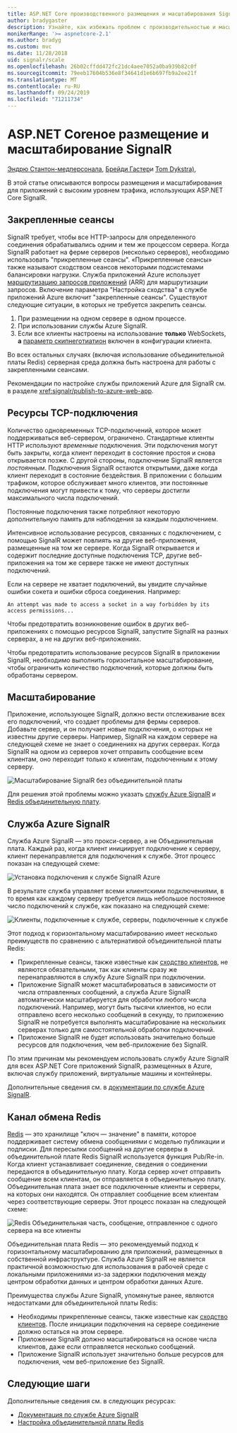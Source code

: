```yaml
---
title: ASP.NET Core производственного размещения и масштабирования SignalR
author: bradygaster
description: Узнайте, как избежать проблем с производительностью и масштабированием в приложениях, использующих ASP.NET Core SignalR.
monikerRange: '>= aspnetcore-2.1'
ms.author: bradyg
ms.custom: mvc
ms.date: 11/28/2018
uid: signalr/scale
ms.openlocfilehash: 26b02cffdd472fc21dc4aee7052a0ba939b82c0f
ms.sourcegitcommit: 79eeb17604b536e8f34641d1e6b697fb9a2ee21f
ms.translationtype: MT
ms.contentlocale: ru-RU
ms.lasthandoff: 09/24/2019
ms.locfileid: "71211734"
---
```

# <a name="aspnet-core-signalr-hosting-and-scaling"></a>ASP.NET Coreное размещение и масштабирование SignalR

[Эндрю Стантон-медперсонала](https://twitter.com/anurse), [Брейди Гастер](https://twitter.com/bradygaster)и [Tom Dykstra)](https://github.com/tdykstra),

В этой статье описываются вопросы размещения и масштабирования для приложений с высоким уровнем трафика, использующих ASP.NET Core SignalR.

## <a name="sticky-sessions"></a>Закрепленные сеансы

SignalR требует, чтобы все HTTP-запросы для определенного соединения обрабатывались одним и тем же процессом сервера. Когда SignalR работает на ферме серверов (несколько серверов), необходимо использовать "прикрепленные сеансы". «Прикрепленные сеансы» также называют сходством сеансов некоторыми подсистемами балансировки нагрузки. Служба приложений Azure использует [маршрутизацию запросов приложений](https://docs.microsoft.com/iis/extensions/planning-for-arr/application-request-routing-version-2-overview) (ARR) для маршрутизации запросов. Включение параметра "Настройка сходства" в службе приложений Azure включит "закрепленные сеансы". Существуют следующие ситуации, в которых не требуется закрепить сеансы.

1. При размещении на одном сервере в одном процессе.
1. При использовании службы Azure SignalR.
1. Если все клиенты настроены на использование **только** WebSockets, **а** [параметр скипнеготиатион](xref:signalr/configuration#configure-additional-options) включен в конфигурации клиента.

Во всех остальных случаях (включая использование объединительной платы Redis) серверная среда должна быть настроена для работы с закрепленными сеансами.

Рекомендации по настройке службы приложений Azure для SignalR см. в разделе <xref:signalr/publish-to-azure-web-app>.

## <a name="tcp-connection-resources"></a>Ресурсы TCP-подключения

Количество одновременных TCP-подключений, которое может поддерживаться веб-сервером, ограничено. Стандартные клиенты HTTP используют *временные* подключения. Эти подключения могут быть закрыты, когда клиент переходит в состояние простоя и снова открывается позже. С другой стороны, подключение SignalR является *постоянным*. Подключения SignalR остаются открытыми, даже когда клиент переходит в состояние бездействия. В приложении с большим трафиком, которое обслуживает много клиентов, эти постоянные подключения могут привести к тому, что серверы достигли максимального числа подключений.

Постоянные подключения также потребляют некоторую дополнительную память для наблюдения за каждым подключением.

Интенсивное использование ресурсов, связанных с подключением, с помощью SignalR может повлиять на другие веб-приложения, размещенные на том же сервере. Когда SignalR открывается и содержит последние доступные подключения TCP, другие веб-приложения на том же сервере также не имеют доступных подключений.

Если на сервере не хватает подключений, вы увидите случайные ошибки сокета и ошибки сброса соединения. Например:

```
An attempt was made to access a socket in a way forbidden by its access permissions...
```

Чтобы предотвратить возникновение ошибок в других веб-приложениях с помощью ресурсов SignalR, запустите SignalR на разных серверах, а не на других веб-приложениях.

Чтобы предотвратить использование ресурсов SignalR в приложении SignalR, необходимо выполнить горизонтальное масштабирование, чтобы ограничить количество подключений, которые должны быть обработаны сервером.

## <a name="scale-out"></a>Масштабирование

Приложение, использующее SignalR, должно вести отслеживание всех его подключений, что создает проблемы для фермы серверов. Добавьте сервер, и он получает новые подключения, о которых не известны другие серверы. Например, SignalR на каждом сервере на следующей схеме не знает о соединениях на других серверах. Когда SignalR на одном из серверов хочет отправить сообщение всем клиентам, оно переходит только к клиентам, подключенным к этому серверу.

![Масштабирование SignalR без объединительной платы](scale/_static/scale-no-backplane.png)

Для решения этой проблемы можно указать [службу Azure SignalR](#azure-signalr-service) и [Redis объединительную плату](#redis-backplane).

## <a name="azure-signalr-service"></a>Служба Azure SignalR

Служба Azure SignalR — это прокси-сервер, а не Объединительная плата. Каждый раз, когда клиент инициирует подключение к серверу, клиент перенаправляется для подключения к службе. Этот процесс показан на следующей схеме:

![Установка подключения к службе SignalR Azure](scale/_static/azure-signalr-service-one-connection.png)

В результате служба управляет всеми клиентскими подключениями, в то время как каждому серверу требуется лишь небольшое постоянное число подключений к службе, как показано на следующей схеме:

![Клиенты, подключенные к службе, серверы, подключенные к службе](scale/_static/azure-signalr-service-multiple-connections.png)

Этот подход к горизонтальному масштабированию имеет несколько преимуществ по сравнению с альтернативой объединительной платы Redis:

* Прикрепленные сеансы, также известные как [сходство клиентов](/iis/extensions/configuring-application-request-routing-arr/http-load-balancing-using-application-request-routing#step-3---configure-client-affinity), не являются обязательными, так как клиенты сразу же перенаправляются в службу Azure SignalR при подключении.
* Приложение SignalR может масштабироваться в зависимости от числа отправленных сообщений, а служба Azure SignalR автоматически масштабируется для обработки любого числа подключений. Например, могут быть тысячи клиентов, но если отправлено всего несколько сообщений в секунду, то приложению SignalR не потребуется выполнять масштабирование на нескольких серверах только для самостоятельной обработки подключений.
* Приложение SignalR не будет использовать значительно больше ресурсов для подключения, чем веб-приложение без SignalR.

По этим причинам мы рекомендуем использовать службу Azure SignalR для всех ASP.NET Core приложений SignalR, размещенных в Azure, включая службу приложений, виртуальные машины и контейнеры.

Дополнительные сведения см. в [документации по службе Azure SignalR](/azure/azure-signalr/signalr-overview).

## <a name="redis-backplane"></a>Канал обмена Redis

[Redis](https://redis.io/) — это хранилище "ключ — значение" в памяти, которое поддерживает систему обмена сообщениями с моделью публикации и подписки. Для пересылки сообщений на другие серверы в объединительной плате Redis SignalR используется функция Pub/Re-in. Когда клиент устанавливает соединение, сведения о соединении передаются в объединительную плату. Когда сервер хочет отправить сообщение всем клиентам, он отправляется в объединительную плату. Объединительная плата знает все подключенные клиенты и серверы, на которых они находятся. Он отправляет сообщение всем клиентам через соответствующие серверы. Этот процесс показан на следующей схеме:

![Redis Объединительная часть, сообщение, отправленное с одного сервера на все клиенты](scale/_static/redis-backplane.png)

Объединительная плата Redis — это рекомендуемый подход к горизонтальному масштабированию для приложений, размещенных в собственной инфраструктуре. Служба Azure SignalR не является практичной возможностью для использования в рабочей среде с локальными приложениями из-за задержки подключения между центром обработки данных и центром обработки данных Azure.

Преимущества службы Azure SignalR, упомянутые ранее, являются недостатками для объединительной платы Redis:

* Необходимы прикрепленные сеансы, также известные как [сходство клиентов](/iis/extensions/configuring-application-request-routing-arr/http-load-balancing-using-application-request-routing#step-3---configure-client-affinity). После инициации подключения на сервере соединение должно остаться на этом сервере.
* Приложение SignalR должно масштабироваться на основе числа клиентов, даже если отправляется несколько сообщений.
* Приложение SignalR использует значительно больше ресурсов для подключения, чем веб-приложение без SignalR.

## <a name="next-steps"></a>Следующие шаги

Дополнительные сведения см. в следующих ресурсах:

* [Документация по службе Azure SignalR](/azure/azure-signalr/signalr-overview)
* [Настройка объединительной платы Redis](xref:signalr/redis-backplane)

